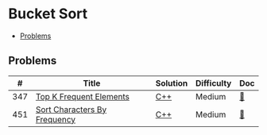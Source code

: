 # Bucket Sort

- [Problems](#problems)

## Problems

| #   | Title | Solution | Difficulty | Doc |
| --- | ----- | -------- | ---------- | --- |
| 347 | [Top K Frequent Elements](https://leetcode.com/problems/top-k-frequent-elements/) | [C++](../../code/cpp/347.cpp) | Medium | [📃](../../docs/347.%20Top%20K%20Frequent%20Elements.md) |
| 451 | [Sort Characters By Frequency](https://leetcode.com/problems/sort-characters-by-frequency/) | [C++](../../code/cpp/451.cpp) | Medium | [📃](../../docs/451.%20Sort%20Characters%20By%20Frequency.md) |

